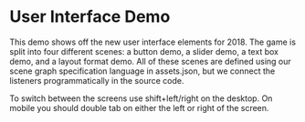 # User Interface Demo

This demo shows off the new user interface elements for 2018.  The game is split into
four different scenes: a button demo, a slider demo, a text box demo, and a layout
format demo.  All of these scenes are defined using our scene graph specification
language in assets.json, but we connect the listeners programmatically in the source code.

To switch between the screens use shift+left/right on the desktop.  On mobile you should
double tab on either the left or right of the screen.
